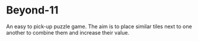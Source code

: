 # Beyond-11
An easy to pick-up puzzle game. The aim is to place similar tiles next to one another to combine them and increase their value.
